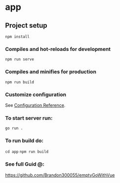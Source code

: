 # app

## Project setup
```
npm install
```

### Compiles and hot-reloads for development
```
npm run serve
```

### Compiles and minifies for production
```
npm run build
```

### Customize configuration
See [Configuration Reference](https://cli.vuejs.org/config/).


### To start server run:
`go run .`

### To run build do:
`cd app`
`npm run build`

### See full Guid @:
https://github.com/Brandon300055/emptyGoWithVue
